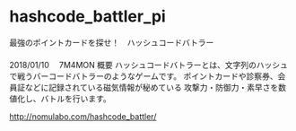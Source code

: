# hashcode_battler_pi

最強のポイントカードを探せ！　ハッシュコードバトラー
　　　　　　　　　　　　　　　　　　　　　　　　　　　　　　　　　　　　　　　　　　　　　2018/01/10 　7M4MON
概要
ハッシュコードバトラーとは、文字列のハッシュで戦うバーコードバトラーのようなゲームです。
ポイントカードや診察券、会員証などに記録されている磁気情報が秘めている
攻撃力・防御力・素早さを数値化し、バトルを行います。

http://nomulabo.com/hashcode_battler/
